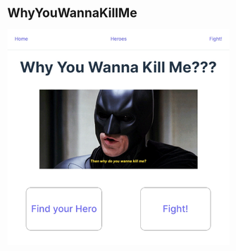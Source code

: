 # WhyYouWannaKillMe
![main page](https://github.com/milanych/WhyYouWannaKillMe/blob/main/src/assets/img/main.jpg)
